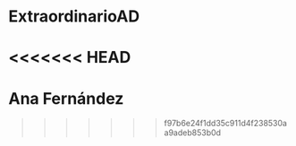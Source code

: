 # ExtraordinarioAD
<<<<<<< HEAD
=======
# Ana Fernández
>>>>>>> f97b6e24f1dd35c911d4f238530aa9adeb853b0d
